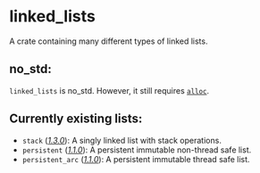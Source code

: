 # linked_lists
A crate containing many different types of linked lists.

## no_std:
`linked_lists` is no_std. However, it still requires [`alloc`](https://doc.rust-lang.org/alloc/).

## Currently existing lists:
- `stack` (*[1.3.0][stackversion]*): A singly linked list with stack operations.
- `persistent` (*[1.1.0][persistentversion]*): A persistent immutable non-thread safe list.
- `persistent_arc` (*[1.1.0][persistentarcversion]*): A persistent immutable thread safe list.

[stackversion]: https://docs.rs/linked_lists/0.1.6/linked_lists/stack/constant.VERSION.html
[persistentversion]: https://docs.rs/linked_lists/0.1.6/linked_lists/persistent/constant.VERSION.html
[persistentarcversion]: https://docs.rs/linked_lists/0.1.6/linked_lists/persistent_arc/constant.VERSION.html
